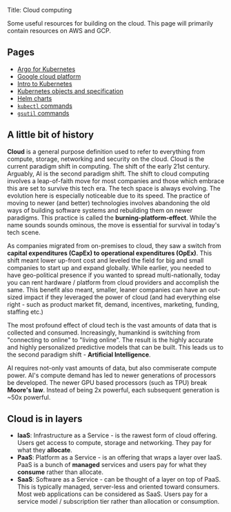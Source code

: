 Title: Cloud computing

Some useful resources for building on the cloud. This page will primarily contain resources on AWS and GCP.

## Pages
- [Argo for Kubernetes](argo)
- [Google cloud platform](gcp-1)
- [Intro to Kubernetes](gke-1)
- [Kubernetes objects and specification](gke-2)
- [Helm charts](helm-1)
- [`kubectl` commands](k8s-1)
- [`gsutil` commands](gsutil-1)

## A little bit of history

**Cloud** is a general purpose definition used to refer to everything from compute, storage, networking and security on the cloud. Cloud is the current paradigm shift in computing. The shift of the early 21st century. Arguably, AI is the second paradigm shift. The shift to cloud computing involves a leap-of-faith move for most companies and those which embrace this are set to survive this tech era. The tech space is always evolving. The evolution here is especially noticeable due to its speed. The practice of moving to newer (and better) technologies involves abandoning the old ways of building software systems and rebuilding them on newer paradigms. This practice is called the **burning-platform-effect**. While the name sounds sounds ominous, the move is essential for survival in today's tech scene.

As companies migrated from on-premises to cloud, they saw a switch from **capital expenditures (CapEx) to operational expenditures (OpEx)**. This shift meant lower up-front cost and leveled the field for big and small companies to start up and expand globally. While earlier, you needed to have geo-political presence if you wanted to spread multi-nationally, today you can rent hardware / platform from cloud providers and accomplish the same. This benefit also meant, smaller, leaner companies can have an out-sized impact if they leveraged the power of cloud (and had everything else right - such as product market fit, demand, incentives, marketing, funding, staffing etc.)

The most profound effect of cloud tech is the vast amounts of data that is collected and consumed. Increasingly, humankind is switching from "connecting to online" to "living online". The result is the highly accurate and highly personalized predictive models that can be built. This leads us to the second paradigm shift - **Artificial Intelligence**.

AI requires not-only vast amounts of data, but also commiserate compute power. AI's compute demand has led to newer generations of processors be developed. The newer GPU based processors (such as TPU) break **Moore's law**. Instead of being 2x powerful, each subsequent generation is ~50x powerful.

## Cloud is in layers
- **IaaS**: Infrastructure as a Service - is the rawest form of cloud offering. Users get access to compute, storage and networking. They pay for what they **allocate**.
- **PaaS**: Platform as a Service - is an offering that wraps a layer over IaaS. PaaS is a bunch of **managed** services and users pay for what they **consume** rather than allocate.
- **SaaS**: Software as a Service - can be thought of a layer on top of PaaS. This is typically managed, server-less and oriented toward consumers. Most web applications can be considered as SaaS. Users pay for a service model / subscription tier rather than allocation or consumption.